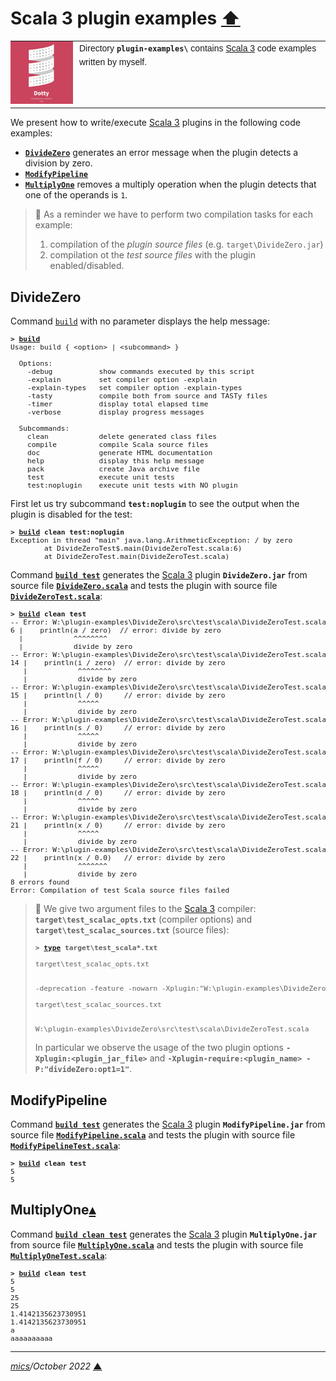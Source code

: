 # <span id="top">Scala 3 plugin examples</span> <span style="size:30%;"><a href="../README.md">⬆</a></span>

<table style="font-family:Helvetica,Arial;font-size:14px;line-height:1.6;">
  <tr>
  <td style="border:0;padding:0 10px 0 0;min-width:100px;">
    <a href="https://dotty.epfl.ch/" rel="external"><img style="border:0;width:100px;" src="../docs/images/dotty.png" width="100" alt="Dotty project"/></a>
  </td>
  <td style="border:0;padding:0;vertical-align:text-top;">
    Directory <strong><code>plugin-examples\</code></strong> contains <a href="https://dotty.epfl.ch/" rel="external" title="Scala 3">Scala 3</a> code examples written by myself.
  </td>
  </tr>
</table>

We present how to write/execute [Scala 3][scala3] plugins in the following code examples:

- [**`DivideZero`**](#dividezero) generates an error message when the plugin detects a division by zero.
- [**`ModifyPipeline`**](#modifypipeline)
- [**`MultiplyOne`**](#multiplyone) removes a multiply operation when the plugin detects that one of the operands is `1`.

> **:mag_right:** As a reminder we have to perform two compilation tasks for each example:
> 1. compilation of the *plugin source files* (e.g. `target\DivideZero.jar`)
> 2. compilation ot the *test source files* with the plugin enabled/disabled.

## <span id="dividezero">DivideZero</span>

Command [`build`](DivideZero/build.bat) with no parameter displays the help message:

<pre style="font-size:80%;">
<b>&gt; <a href="DivideZero/build.bat">build</a></b>
Usage: build { &lt;option&gt; | &lt;subcommand&gt; }

  Options:
    -debug           show commands executed by this script
    -explain         set compiler option -explain
    -explain-types   set compiler option -explain-types
    -tasty           compile both from source and TASTy files
    -timer           display total elapsed time
    -verbose         display progress messages

  Subcommands:
    clean            delete generated class files
    compile          compile Scala source files
    doc              generate HTML documentation
    help             display this help message
    pack             create Java archive file
    test             execute unit tests
    test:noplugin    execute unit tests with NO plugin
</pre>

First let us try subcommand **`test:noplugin`** to see the output when the plugin is disabled for the test:

<pre style="font-size:80%;">
<b>&gt; <a href="DivideZero/build.bat">build</a> clean test:noplugin</b>
Exception in thread "main" java.lang.ArithmeticException: / by zero
        at DivideZeroTest$.main(DivideZeroTest.scala:6)
        at DivideZeroTest.main(DivideZeroTest.scala)
</pre>

Command [**`build test`**](DivideZero/build.bat) generates the [Scala 3][scala3] plugin **`DivideZero.jar`** from source file [**`DivideZero.scala`**](DivideZero/src/main/scala/DivideZero.scala) and tests the plugin with source file [**`DivideZeroTest.scala`**](DivideZero/src/test/scala/DivideZeroTest.scala):

<pre style="font-size:80%;">
<b>&gt; <a href="DivideZero/build.bat">build</a> clean test</b>
-- Error: W:\plugin-examples\DivideZero\src\test\scala\DivideZeroTest.scala:6:12
6 |    println(a / zero)  // error: divide by zero
  |            ^^^^^^^^
  |            divide by zero
-- Error: W:\plugin-examples\DivideZero\src\test\scala\DivideZeroTest.scala:14:12
14 |    println(i / zero)  // error: divide by zero
   |            ^^^^^^^^
   |            divide by zero
-- Error: W:\plugin-examples\DivideZero\src\test\scala\DivideZeroTest.scala:15:12
15 |    println(l / 0)     // error: divide by zero
   |            ^^^^^
   |            divide by zero
-- Error: W:\plugin-examples\DivideZero\src\test\scala\DivideZeroTest.scala:16:12
16 |    println(s / 0)     // error: divide by zero
   |            ^^^^^
   |            divide by zero
-- Error: W:\plugin-examples\DivideZero\src\test\scala\DivideZeroTest.scala:17:12
17 |    println(f / 0)     // error: divide by zero
   |            ^^^^^
   |            divide by zero
-- Error: W:\plugin-examples\DivideZero\src\test\scala\DivideZeroTest.scala:18:12
18 |    println(d / 0)     // error: divide by zero
   |            ^^^^^
   |            divide by zero
-- Error: W:\plugin-examples\DivideZero\src\test\scala\DivideZeroTest.scala:21:12
21 |    println(x / 0)     // error: divide by zero
   |            ^^^^^
   |            divide by zero
-- Error: W:\plugin-examples\DivideZero\src\test\scala\DivideZeroTest.scala:22:12
22 |    println(x / 0.0)   // error: divide by zero
   |            ^^^^^^^
   |            divide by zero
8 errors found
Error: Compilation of test Scala source files failed
</pre>

> **:mag_right:** We give two argument files to the [Scala 3][scala3] compiler: **`target\test_scalac_opts.txt`** (compiler options) and **`target\test_scalac_sources.txt`** (source files):
> &nbsp;
> <pre style="font-size:80%;">
> <b>&gt; <a href="https://docs.microsoft.com/en-us/windows-server/administration/windows-commands/type" rel="external">type</a> target\test_scala*.txt</b>
> &nbsp;
> target\test_scalac_opts.txt
> &nbsp;
> &nbsp;
>-deprecation -feature -nowarn -Xplugin:"W:\plugin-examples\DivideZero\target\divideZero.jar" -Xplugin-require:divideZero -P:"divideZero:opt1=1" -classpath "W:\plugin-examples\DivideZero\target\classes;W:\plugin-examples\DivideZero\target\test-classes" -d "W:\plugin-examples\DivideZero\target\test-classes"
> &nbsp;
> target\test_scalac_sources.txt
> &nbsp;
> &nbsp;
> W:\plugin-examples\DivideZero\src\test\scala\DivideZeroTest.scala
> </pre>
> In particular we observe the usage of the two plugin options **`-Xplugin:<plugin_jar_file>`** and **`-Xplugin-require:<plugin_name> -P:"divideZero:opt1=1"`**.

## <span id="modifypipeline">ModifyPipeline</span>

Command [**`build test`**](ModifyPipeline/build.bat) generates the [Scala 3][scala3] plugin **`ModifyPipeline.jar`** from source file [**`ModifyPipeline.scala`**](ModifyPipeline/src/main/scala/ModifyPipeline.scala) and tests the plugin with source file [**`ModifyPipelineTest.scala`**](ModifyPipeline/src/test/scala/ModifyPipelineTest.scala):

<pre style="font-size:80%;">
<b>&gt; <a href="ModifyPipeline/build.bat">build</a> clean test</b>
5
5
</pre>


## <span id="multiplyone">MultiplyOne</span>[**&#x25B4;**](#top)

Command [**`build clean test`**](MultiplyOne/build.bat) generates the [Scala 3][scala3] plugin **`MultiplyOne.jar`** from source file [**`MultiplyOne.scala`**](MultiplyOne/src/main/scala/MultiplyOne.scala) and tests the plugin with source file [**`MultiplyOneTest.scala`**](MultiplyOne/src/test/scala/MultiplyOneTest.scala):

<pre style="font-size:80%;">
<b>&gt; <a href="MultiplyOne/build.bat">build</a> clean test</b>
5
5
25
25
1.4142135623730951
1.4142135623730951
a
aaaaaaaaaa
</pre>


***

*[mics](https://lampwww.epfl.ch/~michelou/)/October 2022* [**&#9650;**](#top)
<span id="bottom">&nbsp;</span>

<!-- link refs -->

[scala3]: https://dotty.epfl.ch/
